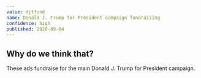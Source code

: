 ```yaml
---
value: djtfund
name: Donald J. Trump for President campaign fundraising
confidence: high
published: 2020-09-04
---
```


## Why do we think that?

These ads fundraise for the main Donald J. Trump for President campaign.

